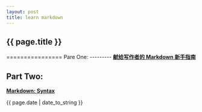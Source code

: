 ```yaml
---
layout: post
title: learn markdown
---
```

<h2>{{ page.title }}</h2>
================
Pare One:
---------
<b><a href="http://jianshu.io/p/q81RER">献给写作者的 Markdown 新手指南</a></b>  

Part Two:  
---------
<b><a href="http://markdown.tw/">Markdown: Syntax</a></b>
<p>{{ page.date | date_to_string }}</p>

